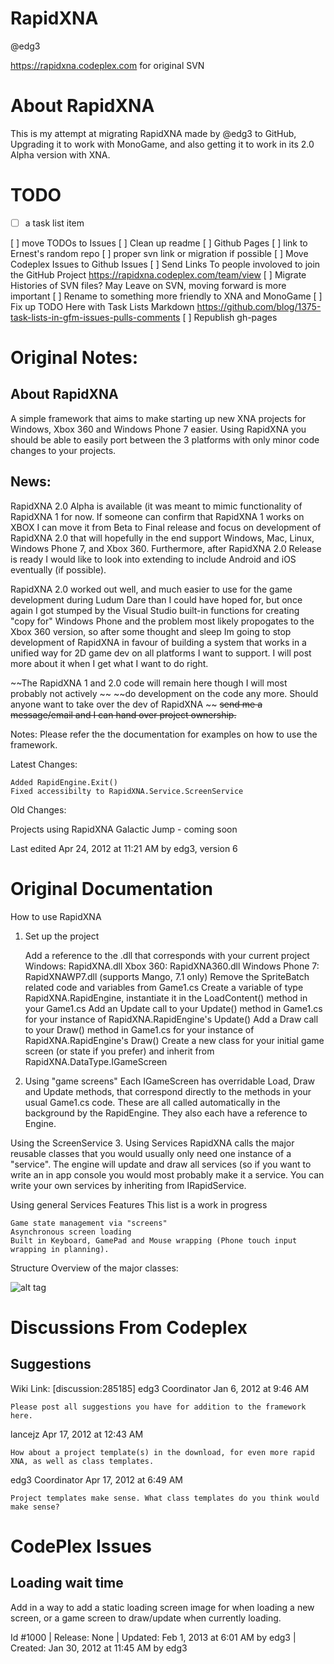 RapidXNA
========
@edg3

https://rapidxna.codeplex.com for original SVN

About RapidXNA
==============
This is my attempt at migrating RapidXNA made by @edg3 to GitHub,
Upgrading it to work with MonoGame, and also getting it to work 
in its 2.0 Alpha version with XNA.

TODO
====
- [ ] a task list item

[ ] move TODOs to Issues
[ ] Clean up readme
[ ] Github Pages
[ ] link to Ernest's random repo
[ ] proper svn link or migration if possible
[ ] Move Codeplex Issues to Github Issues
[ ] Send Links To people involoved to join the GitHub Project
		https://rapidxna.codeplex.com/team/view
[ ] Migrate Histories of SVN files?
		May Leave on SVN, moving forward is more important
[ ] Rename to something more friendly to XNA and MonoGame
[ ] Fix up TODO Here with Task Lists Markdown
 		https://github.com/blog/1375-task-lists-in-gfm-issues-pulls-comments
[ ] Republish gh-pages

Original Notes:
===============


About RapidXNA
--------------
A simple framework that aims to make starting up new XNA projects for Windows, 
Xbox 360 and Windows Phone 7 easier. Using RapidXNA you should be able to 
easily port between the 3 platforms with only minor code changes to your projects.

News:
-----
RapidXNA 2.0 Alpha is available (it was meant to mimic functionality of 
RapidXNA 1 for now. If someone can confirm that RapidXNA 1 works on XBOX I can 
move it from Beta to Final release and focus on development of RapidXNA 2.0 that 
will hopefully in the end support Windows, Mac, Linux, Windows Phone 7, and Xbox 360. 
Furthermore, after RapidXNA 2.0 Release is ready I would like to look into extending to 
include Android and iOS eventually (if possible).

RapidXNA 2.0 worked out well, and much easier to use for the game development during 
Ludum Dare than I could have hoped for, but once again I got stumped by the Visual Studio 
built-in functions for creating "copy for" Windows Phone and the problem most likely propogates 
to the Xbox 360 version, so after some thought and sleep Im going to stop development of 
RapidXNA in favour of building a system that works in a unified way for 2D game dev on all 
platforms I want to support. I will post more about it when I get what I want to do right.

~~The RapidXNA 1 and 2.0 code will remain here though I will most probably not actively ~~
~~do development on the code any more. Should anyone want to take over the dev of RapidXNA ~~
~~send me a message/email and I can hand over project ownership.~~

Notes:
Please refer the the documentation for examples on how to use the framework.

Latest Changes:

    Added RapidEngine.Exit()
    Fixed accessibilty to RapidXNA.Service.ScreenService


Old Changes:

Projects using RapidXNA
Galactic Jump - coming soon

Last edited Apr 24, 2012 at 11:21 AM by edg3, version 6

Original Documentation
======================

How to use RapidXNA
1. Set up the project

    Add a reference to the .dll that corresponds with your current project
        Windows: RapidXNA.dll
        Xbox 360: RapidXNA360.dll
        Windows Phone 7: RapidXNAWP7.dll (supports Mango, 7.1 only)
    Remove the SpriteBatch related code and variables from Game1.cs
    Create a variable of type RapidXNA.RapidEngine, instantiate it in the LoadContent() method in your Game1.cs
    Add an Update call to your Update() method in Game1.cs for your instance of RapidXNA.RapidEngine's Update()
    Add a Draw call to your Draw() method in Game1.cs for your instance of RapidXNA.RapidEngine's Draw()
    Create a new class for your initial game screen (or state if you prefer) and inherit from RapidXNA.DataType.IGameScreen

2. Using "game screens"
Each IGameScreen has overridable Load, Draw and Update methods, that correspond directly to the methods in your usual Game1.cs code. These are all called automatically in the background by the RapidEngine. They also each have a reference to Engine.

Using the ScreenService
3. Using Services
RapidXNA calls the major reusable classes that you would usually only need one instance of a "service". The engine will update and draw all services (so if you want to write an in app console you would most probably make it a service. You can write your own services by inheriting from IRapidService.

Using general Services
Features
This list is a work in progress

    Game state management via "screens"
    Asynchronous screen loading
    Built in Keyboard, GamePad and Mouse wrapping (Phone touch input wrapping in planning).

Structure
Overview of the major classes:

![alt tag](http://i40.tinypic.com/34qpooi.png)


Discussions From Codeplex
=========================

Suggestions 
-----------

 Wiki Link: [discussion:285185]
edg3
Coordinator
Jan 6, 2012 at 9:46 AM

	Please post all suggestions you have for addition to the framework here.
	
lancejz
Apr 17, 2012 at 12:43 AM
	

	How about a project template(s) in the download, for even more rapid XNA, as well as class templates.
	
edg3
Coordinator
Apr 17, 2012 at 6:49 AM
	

	Project templates make sense. What class templates do you think would make sense?

CodePlex Issues
===============

Loading wait time
-----------------
Add in a way to add a static loading screen image for when loading a new screen, or a game screen to draw/update when currently loading.

Id #1000 | Release: None | Updated: Feb 1, 2013 at 6:01 AM by edg3 | Created: Jan 30, 2012 at 11:45 AM by edg3

